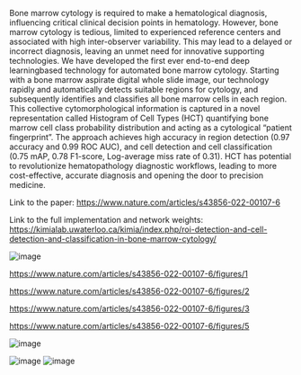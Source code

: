

Bone marrow cytology is required to make a hematological diagnosis, influencing critical clinical decision points in hematology. However, bone marrow cytology is tedious, limited to experienced reference centers and associated with high inter-observer variability. This may lead to a delayed or incorrect diagnosis, leaving an unmet need for innovative supporting technologies. We have developed the first ever end-to-end deep learningbased technology for automated bone marrow cytology. Starting with a bone marrow aspirate digital whole slide image, our technology rapidly and automatically detects suitable regions for cytology, and subsequently identifies and classifies all bone marrow cells in each region. This collective cytomorphological information is captured in a novel representation called Histogram of Cell Types (HCT) quantifying bone marrow cell class probability distribution and acting as a cytological “patient fingerprint”. The approach achieves high accuracy in region detection (0.97 accuracy and 0.99 ROC AUC), and cell detection and cell classification (0.75 mAP, 0.78 F1-score, Log-average miss rate of 0.31). HCT has potential to revolutionize hematopathology diagnostic workflows, leading to more cost-effective, accurate diagnosis and opening the door to precision medicine.

Link to the paper: https://www.nature.com/articles/s43856-022-00107-6

Link to the full implementation and network weights: https://kimialab.uwaterloo.ca/kimia/index.php/roi-detection-and-cell-detection-and-classification-in-bone-marrow-cytology/


![image](https://user-images.githubusercontent.com/36484259/191070810-e357ccd2-b80b-4392-b083-13b2b5fc88c6.png)

https://www.nature.com/articles/s43856-022-00107-6/figures/1

https://www.nature.com/articles/s43856-022-00107-6/figures/2

https://www.nature.com/articles/s43856-022-00107-6/figures/3

https://www.nature.com/articles/s43856-022-00107-6/figures/5


![image](https://user-images.githubusercontent.com/36484259/191070646-c992fcb0-b2c0-44e6-9440-105d19a54277.png)

![image](https://user-images.githubusercontent.com/36484259/191070505-282c9b0a-43b7-4b65-ab69-794a1eb74d4e.png)
![image](https://user-images.githubusercontent.com/36484259/191070553-b6247ae8-3136-4aa8-90ae-528ade9c1c7d.png)
